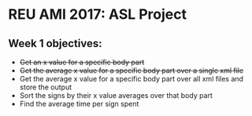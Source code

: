 # REU AMI 2017: ASL Project
## Week 1 objectives:
* <s>Get an x value for a specific body part</s>
* <s>Get the average x value for a specific body part over a single xml file</s>
* Get the average x value for a specific body part over all xml files and store the output
* Sort the signs by their x value averages over that body part
* Find the average time per sign spent
